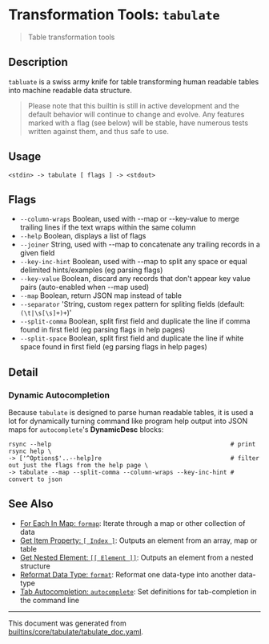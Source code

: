 # Transformation Tools: `tabulate`

> Table transformation tools

## Description

`tabluate` is a swiss army knife for table transforming human readable tables
into machine readable data structure.

> Please note that this builtin is still in active development and the default
> behavior will continue to change and evolve. Any features marked with a flag
> (see below) will be stable, have numerous tests written against them, and
> thus safe to use.

## Usage

```
<stdin> -> tabulate [ flags ] -> <stdout>
```

## Flags

* `--column-wraps`
    Boolean, used with --map or --key-value to merge trailing lines if the text wraps within the same column
* `--help`
    Boolean, displays a list of flags
* `--joiner`
    String, used with --map to concatenate any trailing records in a given field
* `--key-inc-hint`
    Boolean, used with --map to split any space or equal delimited hints/examples (eg parsing flags)
* `--key-value`
    Boolean, discard any records that don't appear key value pairs (auto-enabled when --map used)
* `--map`
    Boolean, return JSON map instead of table
* `--separator`
    'String, custom regex pattern for spliting fields (default: `(\t|\s[\s]+)+`)'
* `--split-comma`
    Boolean, split first field and duplicate the line if comma found in first field (eg parsing flags in help pages)
* `--split-space`
    Boolean, split first field and duplicate the line if white space found in first field (eg parsing flags in help pages)

## Detail

### Dynamic Autocompletion

Because `tabulate` is designed to parse human readable tables, it is used a lot
for dynamically turning command like program help output into JSON maps for
`autocomplete`'s **DynamicDesc** blocks:

```
rsync --help                                                  # print rsync help \
-> ['^Options$'..--help]re                                    # filter out just the flags from the help page \
-> tabulate --map --split-comma --column-wraps --key-inc-hint # convert to json
```

## See Also

* [For Each In Map: `formap`](../commands/formap.md):
  Iterate through a map or other collection of data
* [Get Item Property: `[ Index ]`](../parser/item-index.md):
  Outputs an element from an array, map or table
* [Get Nested Element: `[[ Element ]]`](../parser/element.md):
  Outputs an element from a nested structure
* [Reformat Data Type: `format`](../commands/format.md):
  Reformat one data-type into another data-type
* [Tab Autocompletion: `autocomplete`](../commands/autocomplete.md):
  Set definitions for tab-completion in the command line

<hr/>

This document was generated from [builtins/core/tabulate/tabulate_doc.yaml](https://github.com/lmorg/murex/blob/master/builtins/core/tabulate/tabulate_doc.yaml).